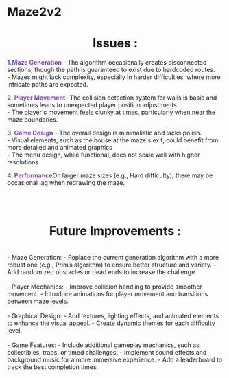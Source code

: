 # Maze2v2

<h1 align="center">Issues :</h1>  
<p> <span style="font-weight:bold; color :rgb(127, 71, 169); "> 1.Maze Generation </span> - The algorithm occasionally creates disconnected sections, though the path is guaranteed to exist due to hardcoded routes. <br>- Mazes might lack complexity, especially in harder difficulties, where more intricate paths are expected.</p>
<p> <span style="font-weight:bold; color :rgb(127, 71, 169); ">
2.  Player Movement</span>- The collision detection system for walls is basic and sometimes leads to unexpected player position adjustments. <br>- The player's movement feels clunky at times, particularly when near the maze boundaries. </p>
<p><span style="font-weight:bold; color :rgb(127, 71, 169); ">
3. Game Design</span> - The overall design is minimalistic and lacks polish. <br> - Visual elements, such as the house at the maze's exit, could benefit from more detailed and animated graphics<br> - The menu design, while functional, does not scale well with higher resolutions
</p>
<p><span style="font-weight:bold; color :rgb(127, 71, 169); ">
4.  Performance</span>On larger maze sizes (e.g., Hard difficulty), there may be occasional lag when redrawing the maze.
</p>
<br>
<br>
<h1 align="center">Future Improvements :</h1>  
<br>
  - Maze Generation: - Replace the current generation algorithm with a more robust one (e.g., Prim’s algorithm) to ensure better structure and variety. - Add randomized obstacles or dead ends to increase the challenge. 
  <br> <br>
  - Player Mechanics: - Improve collision handling to provide smoother movement. - Introduce animations for player movement and transitions between maze levels.
  <br><br>
  - Graphical Design: - Add textures, lighting effects, and animated elements to enhance the visual appeal. - Create dynamic themes for each difficulty level.
<br><br>
  - Game Features: - Include additional gameplay mechanics, such as collectibles, traps, or timed challenges. - Implement sound effects and background music for a more immersive experience. - Add a leaderboard to track the best completion times.
